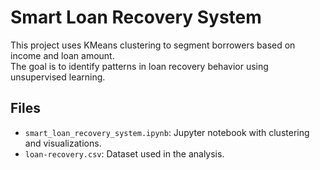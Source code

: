# Smart Loan Recovery System

This project uses KMeans clustering to segment borrowers based on income and loan amount.  
The goal is to identify patterns in loan recovery behavior using unsupervised learning.

## Files
- `smart_loan_recovery_system.ipynb`: Jupyter notebook with clustering and visualizations.
- `loan-recovery.csv`: Dataset used in the analysis.
